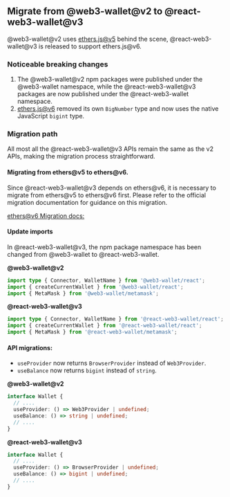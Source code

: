 ## Migrate from @web3-wallet@v2 to @react-web3-wallet@v3

@web3-wallet@v2 uses [ethers.js@v5](https://github.com/ethers-io/ethers.js) behind the scene, @react-web3-wallet@v3 is released to support ethers.js@v6.

### Noticeable breaking changes

1. The @web3-wallet@v2 npm packages were published under the @web3-wallet namespace, while the @react-web3-wallet@v3 packages are now published under the @react-web3-wallet namespace.
2. [ethers.js@v6](https://github.com/ethers-io/ethers.js) removed its own `BigNumber` type and now uses the native JavaScript `bigint` type.

### Migration path

All most all the @react-web3-wallet@v3 APIs remain the same as the v2 APIs, making the migration process straightforward.

#### Migrating from ethers@v5 to ethers@v6. 

Since @react-web3-wallet@v3 depends on ethers@v6, it is necessary to migrate from ethers@v5 to ethers@v6 first. Please refer to the official migration documentation for guidance on this migration.

[ethers@v6 Migration docs:](https://docs.ethers.org/v6/migrating/)
 
#### Update imports

In @react-web3-wallet@v3, the npm package namespace has been changed from @web3-wallet to @react-web3-wallet.

**@web3-wallet@v2**
```ts
import type { Connector, WalletName } from '@web3-wallet/react';
import { createCurrentWallet } from '@web3-wallet/react';
import { MetaMask } from '@web3-wallet/metamask';
```

**@react-web3-wallet@v3**
```ts
import type { Connector, WalletName } from '@react-web3-wallet/react';
import { createCurrentWallet } from '@react-web3-wallet/react';
import { MetaMask } from '@react-web3-wallet/metamask';
```

#### API migrations:

- `useProvider` now returns `BrowserProvider` instead of `Web3Provider`.
- `useBalance` now returns `bigint` instead of `string`.

**@web3-wallet@v2**
```ts
interface Wallet {
  // ....
  useProvider: () => Web3Provider | undefined;
  useBalance: () => string | undefined;
  // ....
}
```

**@react-web3-wallet@v3**
```ts
interface Wallet {
  // ....
  useProvider: () => BrowserProvider | undefined;
  useBalance: () => bigint | undefined;
  // ....
}
```